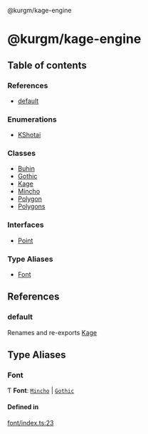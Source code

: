 @kurgm/kage-engine

# @kurgm/kage-engine

## Table of contents

### References

- [default](README.md#default)

### Enumerations

- [KShotai](enums/KShotai.md)

### Classes

- [Buhin](classes/Buhin.md)
- [Gothic](classes/Gothic.md)
- [Kage](classes/Kage.md)
- [Mincho](classes/Mincho.md)
- [Polygon](classes/Polygon.md)
- [Polygons](classes/Polygons.md)

### Interfaces

- [Point](interfaces/Point.md)

### Type Aliases

- [Font](README.md#font)

## References

### default

Renames and re-exports [Kage](classes/Kage.md)

## Type Aliases

### Font

Ƭ **Font**: [`Mincho`](classes/Mincho.md) \| [`Gothic`](classes/Gothic.md)

#### Defined in

[font/index.ts:23](https://github.com/kurgm/kage-engine/blob/master/src/font/index.ts#L23)
